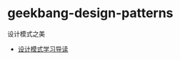 # geekbang-design-patterns
设计模式之美

- [设计模式学习导读](https://github.com/soonespresso/geekbang-design-patterns/blob/master/01.guide.md)
